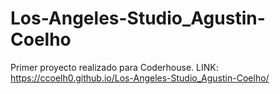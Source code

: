 # Los-Angeles-Studio_Agustin-Coelho
Primer proyecto realizado para Coderhouse. 
LINK: https://ccoelh0.github.io/Los-Angeles-Studio_Agustin-Coelho/
